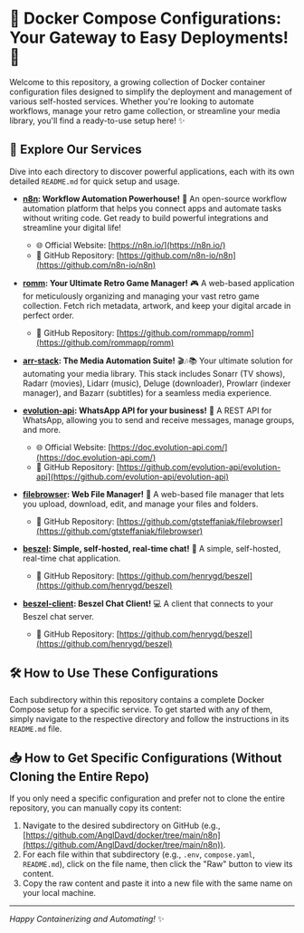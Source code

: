 # 🐳 Docker Compose Configurations: Your Gateway to Easy Deployments! 🚀

Welcome to this repository, a growing collection of Docker container configuration files designed to simplify the deployment and management of various self-hosted services. Whether you're looking to automate workflows, manage your retro game collection, or streamline your media library, you'll find a ready-to-use setup here! ✨

## 🌟 Explore Our Services

Dive into each directory to discover powerful applications, each with its own detailed `README.md` for quick setup and usage.

*   **[n8n](./n8n/README.md): Workflow Automation Powerhouse!** 🤖
    An open-source workflow automation platform that helps you connect apps and automate tasks without writing code. Get ready to build powerful integrations and streamline your digital life!
    - 🌐 Official Website: [https://n8n.io/](https://n8n.io/)
    - 🐙 GitHub Repository: [https://github.com/n8n-io/n8n](https://github.com/n8n-io/n8n)

*   **[romm](./romm/README.md): Your Ultimate Retro Game Manager!** 🎮
    A web-based application for meticulously organizing and managing your vast retro game collection. Fetch rich metadata, artwork, and keep your digital arcade in perfect order.
    - 🐙 GitHub Repository: [https://github.com/rommapp/romm](https://github.com/rommapp/romm)

*   **[arr-stack](./arr-stack/README.md): The Media Automation Suite!** 🎬🎶📚
    Your ultimate solution for automating your media library. This stack includes Sonarr (TV shows), Radarr (movies), Lidarr (music), Deluge (downloader), Prowlarr (indexer manager), and Bazarr (subtitles) for a seamless media experience.

*   **[evolution-api](./evolution-api/README.md): WhatsApp API for your business!** 📱
    A REST API for WhatsApp, allowing you to send and receive messages, manage groups, and more.
    - 🌐 Official Website: [https://doc.evolution-api.com/](https://doc.evolution-api.com/)
    - 🐙 GitHub Repository: [https://github.com/evolution-api/evolution-api](https://github.com/evolution-api/evolution-api)

*   **[filebrowser](./filebrowser/README.md): Web File Manager!** 📂
    A web-based file manager that lets you upload, download, edit, and manage your files and folders.
    - 🐙 GitHub Repository: [https://github.com/gtsteffaniak/filebrowser](https://github.com/gtsteffaniak/filebrowser)

*   **[beszel](./beszel/README.md): Simple, self-hosted, real-time chat!** 💬
    A simple, self-hosted, real-time chat application.
    - 🐙 GitHub Repository: [https://github.com/henrygd/beszel](https://github.com/henrygd/beszel)

*   **[beszel-client](./beszel-client/README.md): Beszel Chat Client!** 💻
    A client that connects to your Beszel chat server.
    - 🐙 GitHub Repository: [https://github.com/henrygd/beszel](https://github.com/henrygd/beszel)

## 🛠️ How to Use These Configurations

Each subdirectory within this repository contains a complete Docker Compose setup for a specific service. To get started with any of them, simply navigate to the respective directory and follow the instructions in its `README.md` file.

## 📥 How to Get Specific Configurations (Without Cloning the Entire Repo)

If you only need a specific configuration and prefer not to clone the entire repository, you can manually copy its content:

1.  Navigate to the desired subdirectory on GitHub (e.g., [https://github.com/AnglDavd/docker/tree/main/n8n](https://github.com/AnglDavd/docker/tree/main/n8n)).
2.  For each file within that subdirectory (e.g., `.env`, `compose.yaml`, `README.md`), click on the file name, then click the "Raw" button to view its content.
3.  Copy the raw content and paste it into a new file with the same name on your local machine.

---
_Happy Containerizing and Automating!_ ✨
